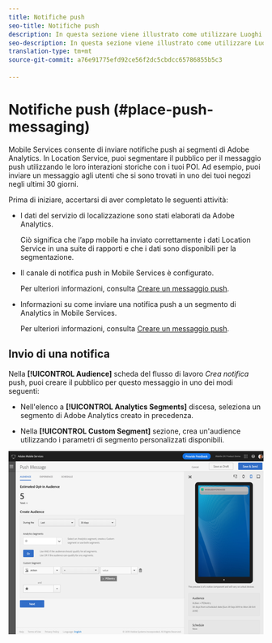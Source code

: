 ```yaml
---
title: Notifiche push
seo-title: Notifiche push
description: In questa sezione viene illustrato come utilizzare Luoghi con le notifiche push.
seo-description: In questa sezione viene illustrato come utilizzare Luoghi con le notifiche push.
translation-type: tm+mt
source-git-commit: a76e91775efd92ce56f2dc5cbdcc65786855b5c3

---
```



# Notifiche push (#place-push-messaging)

Mobile Services consente di inviare notifiche push ai segmenti di Adobe Analytics. In Location Service, puoi segmentare il pubblico per il messaggio push utilizzando le loro interazioni storiche con i tuoi POI. Ad esempio, puoi inviare un messaggio agli utenti che si sono trovati in uno dei tuoi negozi negli ultimi 30 giorni.

Prima di iniziare, accertarsi di aver completato le seguenti attività:

* I dati del servizio di localizzazione sono stati elaborati da Adobe Analytics.

   Ciò significa che l’app mobile ha inviato correttamente i dati Location Service in una suite di rapporti e che i dati sono disponibili per la segmentazione.

* Il canale di notifica push in Mobile Services è configurato.

   Per ulteriori informazioni, consulta [Creare un messaggio push](https://docs.adobe.com/content/help/en/mobile-services/using/manage-app-settings-ug/configuring-app/prerequisites-push-messaging.html).

* Informazioni su come inviare una notifica push a un segmento di Analytics in Mobile Services.

   Per ulteriori informazioni, consulta [Creare un messaggio push](https://docs.adobe.com/content/help/en/mobile-services/using/messaging-ug/push-messages/t-create-push-message.html).

## Invio di una notifica

Nella **[!UICONTROL Audience]** scheda del flusso di lavoro *Crea notifica* push, puoi creare il pubblico per questo messaggio in uno dei modi seguenti:

* Nell'elenco a **[!UICONTROL Analytics Segments]** discesa, seleziona un segmento di Adobe Analytics creato in precedenza.

* Nella **[!UICONTROL Custom Segment]** sezione, crea un'audience utilizzando i parametri di segmento personalizzati disponibili.

![impostazione di un messaggio push](/help/assets/push-set-up.png)
